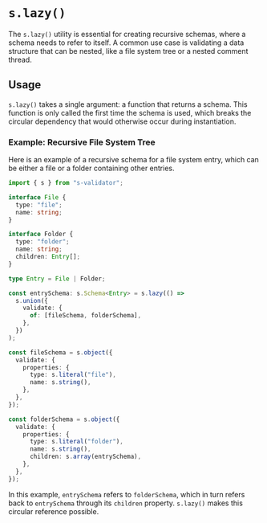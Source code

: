 # `s.lazy()`

The `s.lazy()` utility is essential for creating recursive schemas, where a schema needs to refer to itself. A common use case is validating a data structure that can be nested, like a file system tree or a nested comment thread.

## Usage

`s.lazy()` takes a single argument: a function that returns a schema. This function is only called the first time the schema is used, which breaks the circular dependency that would otherwise occur during instantiation.

### Example: Recursive File System Tree

Here is an example of a recursive schema for a file system entry, which can be either a file or a folder containing other entries.

```typescript
import { s } from "s-validator";

interface File {
  type: "file";
  name: string;
}

interface Folder {
  type: "folder";
  name: string;
  children: Entry[];
}

type Entry = File | Folder;

const entrySchema: s.Schema<Entry> = s.lazy(() =>
  s.union({
    validate: {
      of: [fileSchema, folderSchema],
    },
  })
);

const fileSchema = s.object({
  validate: {
    properties: {
      type: s.literal("file"),
      name: s.string(),
    },
  },
});

const folderSchema = s.object({
  validate: {
    properties: {
      type: s.literal("folder"),
      name: s.string(),
      children: s.array(entrySchema),
    },
  },
});
```

In this example, `entrySchema` refers to `folderSchema`, which in turn refers back to `entrySchema` through its `children` property. `s.lazy()` makes this circular reference possible.
